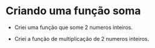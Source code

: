 # Criando uma função soma

- Criei uma função que some 2 numeros inteiros.

- Criei a função de multiplicação de 2 numeros inteiros.

